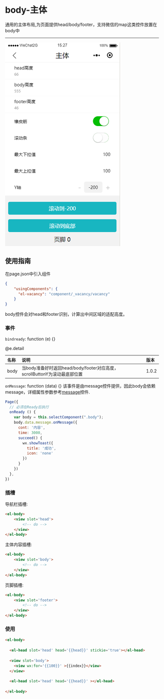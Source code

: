 # body-主体

通用的主体布局,为页面提供head/body/footer，支持微信的map这类控件放置在body中

---

![](/assets/body01.png)

## 使用指南

在page.json中引入组件

```json
{
    "usingComponents": {
      "el-vacancy": "component/_vacancy/vacancy"
    }
}
```

body控件会对head和footer识别，计算出中间区域的适配高度。

### 事件

`bindready`: function \(e\) {}

@e.detail

| 名称 | 说明 | 版本 |
| :--- | :--- | :--- |
| body | 当body准备好时返回head/body/footer对应高度，scrollButtonY为滚动最底部位置 | 1.0.2 |

`onMessage`: function \(data\) {} 该事件是由message控件提供，因此body会依赖message，详细属性参数参考[message](/message-quan-ju-xiao-xi.md)控件.

```js
Page({
  // 必须在Ready后执行
  onReady () {
    var body = this.selectComponent(".body");
    body.data.message.onMessage({
      cont: '内容',
      time: 3000,
      succeed() {
        wx.showToast({
          title: '成功',
          icon: 'none'
        })
      }
    })
  },
})
```

### 插槽

导航栏插槽:

```html
<el-body>
    <view slot='head'>
        <!-- do -->
    </view>
</el-body>
```

主体内容插槽:

```html
<el-body>
    <view slot='body'>
        <!-- do -->
    </view>
</el-body>
```

页脚插槽:

```html
<el-body>
    <view slot='footer'>
        <!-- do -->
    </view>
</el-body>
```

### 使用

```html
<el-body>

  <el-head slot='head' head='{{head}}' stickie='true'></el-head>

  <view slot='body'>
    <view wx:for='{{100}}' >{{index}}</view>
  </view>

  <el-head slot='head' head='{{head}}' ></el-head>

</el-body>
```



